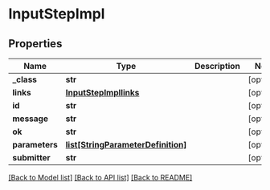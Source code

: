 # InputStepImpl


## Properties
Name | Type | Description | Notes
------------ | ------------- | ------------- | -------------
**_class** | **str** |  | [optional] 
**links** | [**InputStepImpllinks**](InputStepImpllinks.md) |  | [optional] 
**id** | **str** |  | [optional] 
**message** | **str** |  | [optional] 
**ok** | **str** |  | [optional] 
**parameters** | [**list[StringParameterDefinition]**](StringParameterDefinition.md) |  | [optional] 
**submitter** | **str** |  | [optional] 

[[Back to Model list]](../README.md#documentation-for-models) [[Back to API list]](../README.md#documentation-for-api-endpoints) [[Back to README]](../README.md)


